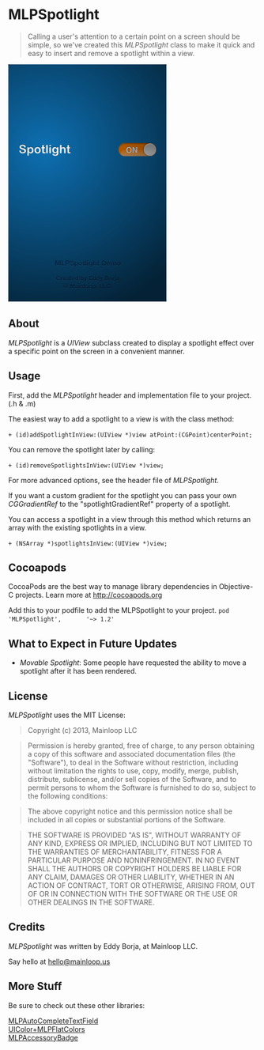 MLPSpotlight
============
>Calling a user's attention to a certain point on a screen should be simple, so we've created this _MLPSpotlight_ class to make it quick and easy to insert and remove a spotlight within a view. 

![Screenshot](/spotlightDemo.png "Screenshot")

About
---------
_MLPSpotlight_ is a _UIView_ subclass created to display a spotlight effect over a specific point on the screen in a convenient manner.


Usage
---------

First, add the _MLPSpotlight_ header and implementation file to your project. (.h & .m)

The easiest way to add a spotlight to a view is with the class method:

`+ (id)addSpotlightInView:(UIView *)view atPoint:(CGPoint)centerPoint;`

You can remove the spotlight later by calling:

`+ (id)removeSpotlightsInView:(UIView *)view;`

For more advanced options, see the header file of _MLPSpotlight_.

If you want a custom gradient for the spotlight you can pass your own _CGGradientRef_ to the "spotlightGradientRef" property of a spotlight.

You can access a spotlight in a view through this method which returns an array with the existing spotlights in a view.

`+ (NSArray *)spotlightsInView:(UIView *)view;`

Cocoapods
-------

CocoaPods are the best way to manage library dependencies in Objective-C projects.
Learn more at http://cocoapods.org

Add this to your podfile to add the MLPSpotlight to your project.
`pod 'MLPSpotlight',       '~> 1.2'`


What to Expect in Future Updates
-------

+ _Movable Spotlight_: Some people have requested the ability to move a spotlight after it has been rendered.

License
--------
_MLPSpotlight_ uses the MIT License:

>Copyright (c) 2013, Mainloop LLC

>Permission is hereby granted, free of charge, to any person obtaining a copy of this software and associated documentation files (the "Software"), to deal in the Software without restriction, including without limitation the rights to use, copy, modify, merge, publish, distribute, sublicense, and/or sell copies of the Software, and to permit persons to whom the Software is furnished to do so, subject to the following conditions:

>The above copyright notice and this permission notice shall be included in all copies or substantial portions of the Software.

>THE SOFTWARE IS PROVIDED "AS IS", WITHOUT WARRANTY OF ANY KIND, EXPRESS OR IMPLIED, INCLUDING BUT NOT LIMITED TO THE WARRANTIES OF MERCHANTABILITY, FITNESS FOR A PARTICULAR PURPOSE AND NONINFRINGEMENT. IN NO EVENT SHALL THE AUTHORS OR COPYRIGHT HOLDERS BE LIABLE FOR ANY CLAIM, DAMAGES OR OTHER LIABILITY, WHETHER IN AN ACTION OF CONTRACT, TORT OR OTHERWISE, ARISING FROM, OUT OF OR IN CONNECTION WITH THE SOFTWARE OR THE USE OR OTHER DEALINGS IN THE SOFTWARE.


Credits
---------

_MLPSpotlight_ was written by Eddy Borja, at Mainloop LLC.

Say hello at hello@mainloop.us


More Stuff
---------
Be sure to check out these other libraries:

[MLPAutoCompleteTextField](https://github.com/EddyBorja/MLPAutoCompleteTextField)<br />
[UIColor+MLPFlatColors](https://github.com/EddyBorja/UIColor-MLPFlatColors)<br />
[MLPAccessoryBadge](https://github.com/EddyBorja/MLPAccessoryBadge)<br />


